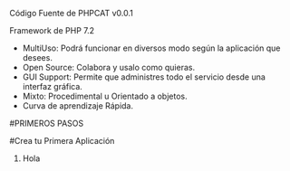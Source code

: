 Código Fuente de PHPCAT v0.0.1

Framework de PHP 7.2
* MultiUso: Podrá funcionar en diversos modo según la aplicación que desees.
* Open Source: Colabora y usalo como quieras.
* GUI Support: Permite que administres todo el servicio desde una interfaz gráfica.
* Mixto: Procedimental u Orientado a objetos.
* Curva de aprendizaje Rápida. 

#PRIMEROS PASOS

#Crea tu Primera Aplicación
1. Hola